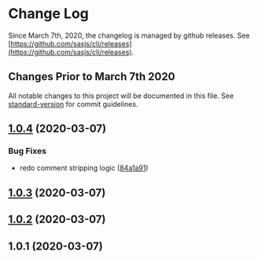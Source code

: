 # Change Log

Since March 7th, 2020, the changelog is managed by github releases.  See [https://github.com/sasjs/cli/releases](https://github.com/sasjs/cli/releases).

## Changes Prior to March 7th 2020

All notable changes to this project will be documented in this file. See [standard-version](https://github.com/conventional-changelog/standard-version) for commit guidelines.

<a name="1.0.4"></a>
## [1.0.4](https://gitlab.com/macropeople/sasjs-cli/compare/v1.0.3...v1.0.4) (2020-03-07)


### Bug Fixes

* redo comment stripping logic ([84a1a91](https://gitlab.com/macropeople/sasjs-cli/commit/84a1a91))



<a name="1.0.3"></a>
## [1.0.3](https://gitlab.com/macropeople/sasjs-cli/compare/v1.0.2...v1.0.3) (2020-03-07)



<a name="1.0.2"></a>
## [1.0.2](https://gitlab.com/macropeople/sasjs-cli/compare/v1.0.1...v1.0.2) (2020-03-07)



<a name="1.0.1"></a>
## 1.0.1 (2020-03-07)
